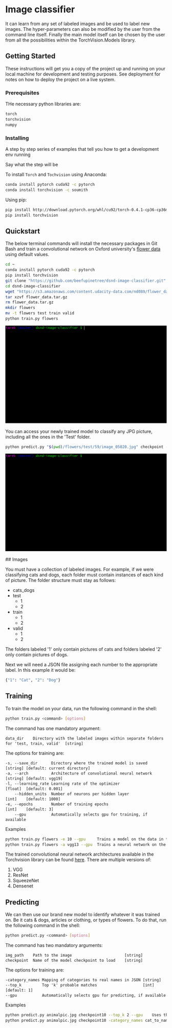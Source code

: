 # Image classifier

It can learn from any set of labeled images and be used to label new images. The hyper-parameters can also be modified by the user from the command line itself. Finally the main model itself can be chosen by the user from all the possibilities within the TorchVision.Models library.

## Getting Started

These instructions will get you a copy of the project up and running on your local machine for development and testing purposes. See deployment for notes on how to deploy the project on a live system.

### Prerequisites

THe necessary python libraries are:

```python
torch
torchvision
numpy
```
### Installing

A step by step series of examples that tell you how to get a development env running

Say what the step will be

To install `Torch` and `Tochvision` using Anaconda:
```bash
conda install pytorch cuda92 -c pytorch
conda install torchvision -c soumith
```
Using pip:

```bash
pip install http://download.pytorch.org/whl/cu92/torch-0.4.1-cp36-cp36m-win_amd64.whl
pip install torchvision
```
## Quickstart
The below terminal commands will install the necessary packages in Git Bash and train a convolutional network on Oxford university's [flower data](http://www.robots.ox.ac.uk/~vgg/data/flowers/102/index.html) using default values.
```bash
cd ~
conda install pytorch cuda92 -c pytorch
pip install torchvision
git clone "https://github.com/beefupinetree/dsnd-image-classifier.git"
cd dsnd-image-classifier
wget "https://s3.amazonaws.com/content.udacity-data.com/nd089/flower_data.tar.gz"
tar xzvf flower_data.tar.gz
rm flower_data.tar.gz
mkdir flowers
mv -t flowers test train valid
python train.py flowers
```

<p align="center"><img src="/img/train.gif?raw=true"/></p>

You can access your newly trained model to classify any JPG picture, including all the ones in the 'Test' folder.
```bash
python predict.py "$(pwd)/flowers/test/59/image_05020.jpg" checkpoint --top_k 5 --gpu
```
<p align="center"><img src="/img/predict.gif?raw=true"/></p>
## Images

You must have a collection of labeled images. For example, if we were classifying cats and dogs, each folder must contain instances of each kind of picture. The folder structure must stay as follows:
* cats_dogs
 * test
  	* 1
  	* 2
 * train
  	* 1
  	* 2
 * valid
  	* 1
	* 2

The folders labeled '1' only contain pictures of cats and folders labeled '2' only contain pictures of dogs.

Next we will need a JSON file assigning each number to the appropriate label. In this example it would be:
```python
{"1": "Cat", "2": "Dog"}
```
## Training
To train the model on your data, run the following command in the shell:

```bash
python train.py <command> [options]
```

The command has one mandatory argument:

```
data_dir	Directory with the labeled images within separate folders for 'test, train, valid'	[string]
```

The options for training are:

```
-s, --save_dir  	Directory where the trained model is saved		[string] [default: current directory]
-a, --arch  		Architecture of convolutional neural network	[string] [default: vgg19]
-l, --learning_rate Learning rate of the optimizer					[float]	 [default: 0.001]
	--hidden_units	Number of neurons per hidden layer				[int]	 [default: 1000]
-e, --epochs		Number of training epochs						[int]	 [default: 3]
	--gpu			Automatically selects gpu for training, if available
```

Examples

```bash
python train.py flowers -e 10 --gpu		Trains a model on the data in the flowers directory by using the GPU and training the model for 10 epochs.
python train.py flowers -a vgg13 --gpu	Trains a neural network on the GPU with a VGG13 architecture
```

The trained convolutional neural network architectures available in the Torchvision library can be found [here](https://pytorch.org/docs/0.3.0/torchvision/models.html). There are multiple versions of:

1. VGG
2. ResNet
3. SqueezeNet
4. Densenet

## Predicting

We can then use our brand new model to identify whatever it was trained on. Be it cats & dogs, articles or clothing, or types of flowers. To do that, run the following command in the shell:

```bash
python predict.py <command> [options]
```

The command has two mandatory arguments:

```
img_path	Path to the image						[string]
checkpoint	Name of the model checkpoint to load	[string]
```

The options for training are:
```
-category_names Mapping of categories to real names in JSON	[string]
--top_k  		Top 'k' probable matches					[int] [default: 1]
--gpu			Automatically selects gpu for predicting, if available
```

Examples

```bash
python predict.py animalpic.jpg checkpoint10 --top_k 2 --gpu	Uses the saved model in 'checkpoint10' to predict whether 'animalpic' is a picture of a cat or a dog
python predict.py animalpic.jpg checkpoint10 -category_names cat_to_name.json --gpu	Same thing as above, only this one outputs the names of the categories instead of their number. So we will see 'Cat' and 'Dog' instead of '1' and '2'
```
